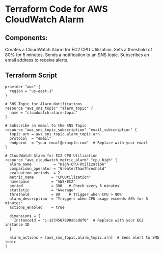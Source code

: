 # Terraform Code for AWS CloudWatch Alarm

## Components:

Creates a CloudWatch Alarm for EC2 CPU Utilization.
Sets a threshold of 80% for 5 minutes.
Sends a notification to an SNS topic.
Subscribes an email address to receive alerts.

## Terraform Script

```
provider "aws" {
  region = "us-east-1"
}

# SNS Topic for Alarm Notifications
resource "aws_sns_topic" "alarm_topic" {
  name = "cloudwatch-alarm-topic"
}

# Subscribe an email to the SNS Topic
resource "aws_sns_topic_subscription" "email_subscription" {
  topic_arn = aws_sns_topic.alarm_topic.arn
  protocol  = "email"
  endpoint  = "your-email@example.com"  # Replace with your email
}

# CloudWatch Alarm for EC2 CPU Utilization
resource "aws_cloudwatch_metric_alarm" "cpu_high" {
  alarm_name          = "High-CPU-Utilization"
  comparison_operator = "GreaterThanThreshold"
  evaluation_periods  = 2
  metric_name        = "CPUUtilization"
  namespace          = "AWS/EC2"
  period             = 300   # Check every 5 minutes
  statistic          = "Average"
  threshold          = 80    # Trigger when CPU > 80%
  alarm_description  = "Triggers when CPU usage exceeds 80% for 5 minutes"
  actions_enabled    = true

  dimensions = {
    InstanceId = "i-1234567890abcdef0"  # Replace with your EC2 instance ID
  }

  alarm_actions = [aws_sns_topic.alarm_topic.arn]  # Send alert to SNS topic
}


```